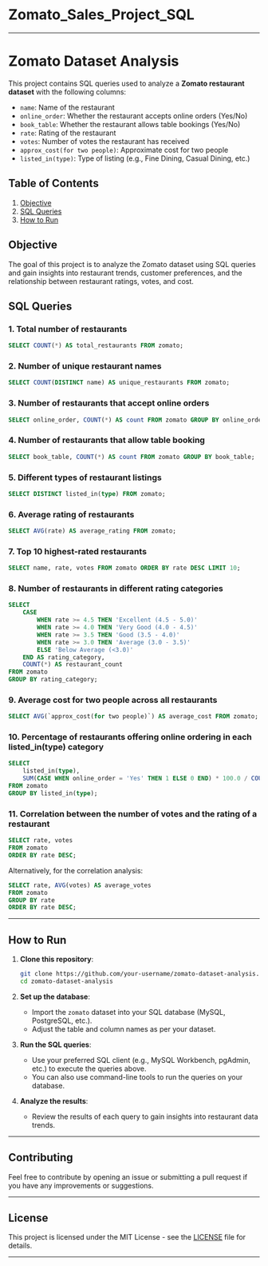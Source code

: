 # Zomato_Sales_Project_SQL

---

# Zomato Dataset Analysis

This project contains SQL queries used to analyze a **Zomato restaurant dataset** with the following columns:

- `name`: Name of the restaurant
- `online_order`: Whether the restaurant accepts online orders (Yes/No)
- `book_table`: Whether the restaurant allows table bookings (Yes/No)
- `rate`: Rating of the restaurant
- `votes`: Number of votes the restaurant has received
- `approx_cost(for two people)`: Approximate cost for two people
- `listed_in(type)`: Type of listing (e.g., Fine Dining, Casual Dining, etc.)

## Table of Contents
1. [Objective](#objective)
2. [SQL Queries](#sql-queries)
3. [How to Run](#how-to-run)

## Objective

The goal of this project is to analyze the Zomato dataset using SQL queries and gain insights into restaurant trends, customer preferences, and the relationship between restaurant ratings, votes, and cost.

## SQL Queries

### 1. Total number of restaurants
```sql
SELECT COUNT(*) AS total_restaurants FROM zomato;
```

### 2. Number of unique restaurant names
```sql
SELECT COUNT(DISTINCT name) AS unique_restaurants FROM zomato;
```

### 3. Number of restaurants that accept online orders
```sql
SELECT online_order, COUNT(*) AS count FROM zomato GROUP BY online_order;
```

### 4. Number of restaurants that allow table booking
```sql
SELECT book_table, COUNT(*) AS count FROM zomato GROUP BY book_table;
```

### 5. Different types of restaurant listings
```sql
SELECT DISTINCT listed_in(type) FROM zomato;
```

### 6. Average rating of restaurants
```sql
SELECT AVG(rate) AS average_rating FROM zomato;
```

### 7. Top 10 highest-rated restaurants
```sql
SELECT name, rate, votes FROM zomato ORDER BY rate DESC LIMIT 10;
```

### 8. Number of restaurants in different rating categories
```sql
SELECT 
    CASE 
        WHEN rate >= 4.5 THEN 'Excellent (4.5 - 5.0)'
        WHEN rate >= 4.0 THEN 'Very Good (4.0 - 4.5)'
        WHEN rate >= 3.5 THEN 'Good (3.5 - 4.0)'
        WHEN rate >= 3.0 THEN 'Average (3.0 - 3.5)'
        ELSE 'Below Average (<3.0)'
    END AS rating_category,
    COUNT(*) AS restaurant_count
FROM zomato
GROUP BY rating_category;
```

### 9. Average cost for two people across all restaurants
```sql
SELECT AVG(`approx_cost(for two people)`) AS average_cost FROM zomato;
```

### 10. Percentage of restaurants offering online ordering in each listed_in(type) category
```sql
SELECT 
    listed_in(type), 
    SUM(CASE WHEN online_order = 'Yes' THEN 1 ELSE 0 END) * 100.0 / COUNT(*) AS online_order_percentage
FROM zomato
GROUP BY listed_in(type);
```

### 11. Correlation between the number of votes and the rating of a restaurant
```sql
SELECT rate, votes 
FROM zomato
ORDER BY rate DESC;
```

Alternatively, for the correlation analysis:
```sql
SELECT rate, AVG(votes) AS average_votes 
FROM zomato 
GROUP BY rate
ORDER BY rate DESC;
```

---

## How to Run

1. **Clone this repository**:
   ```bash
   git clone https://github.com/your-username/zomato-dataset-analysis.git
   cd zomato-dataset-analysis
   ```

2. **Set up the database**:
   - Import the `zomato` dataset into your SQL database (MySQL, PostgreSQL, etc.).
   - Adjust the table and column names as per your dataset.

3. **Run the SQL queries**:
   - Use your preferred SQL client (e.g., MySQL Workbench, pgAdmin, etc.) to execute the queries above.
   - You can also use command-line tools to run the queries on your database.

4. **Analyze the results**:
   - Review the results of each query to gain insights into restaurant data trends.

---

## Contributing

Feel free to contribute by opening an issue or submitting a pull request if you have any improvements or suggestions.

---

## License

This project is licensed under the MIT License - see the [LICENSE](LICENSE) file for details.

---

